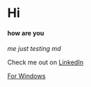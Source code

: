 # Hi
#### how are you

_me just testing md_

Check me out on [LinkedIn][LinkedIn]

[LinkedIn]: https://www.linkedin.com/in/david-lobo-681a04b9/

[For Windows]()